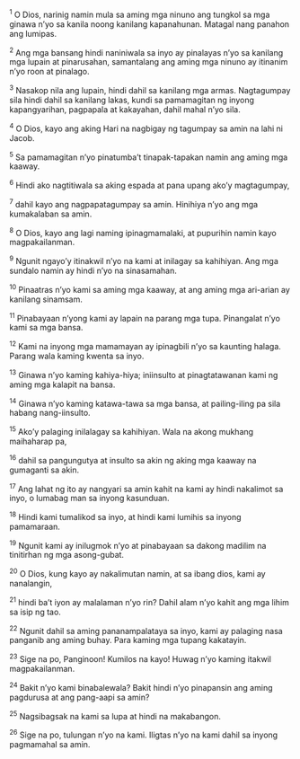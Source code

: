 <sup>1</sup>
O Dios, narinig namin mula sa aming mga ninuno ang tungkol sa mga ginawa nʼyo sa kanila noong kanilang kapanahunan. Matagal nang panahon ang lumipas. 

<sup>2</sup>
Ang mga bansang hindi naniniwala sa inyo ay pinalayas nʼyo sa kanilang mga lupain at pinarusahan, samantalang ang aming mga ninuno ay itinanim nʼyo roon at pinalago. 

<sup>3</sup>
Nasakop nila ang lupain, hindi dahil sa kanilang mga armas. Nagtagumpay sila hindi dahil sa kanilang lakas, kundi sa pamamagitan ng inyong kapangyarihan, pagpapala at kakayahan, dahil mahal nʼyo sila. 

<sup>4</sup>
O Dios, kayo ang aking Hari na nagbigay ng tagumpay sa amin na lahi ni Jacob. 

<sup>5</sup>
Sa pamamagitan nʼyo pinatumbaʼt tinapak-tapakan namin ang aming mga kaaway. 

<sup>6</sup>
Hindi ako nagtitiwala sa aking espada at pana upang akoʼy magtagumpay, 

<sup>7</sup>
dahil kayo ang nagpapatagumpay sa amin. Hinihiya nʼyo ang mga kumakalaban sa amin. 

<sup>8</sup>
O Dios, kayo ang lagi naming ipinagmamalaki, at pupurihin namin kayo magpakailanman. 

<sup>9</sup>
Ngunit ngayoʼy itinakwil nʼyo na kami at inilagay sa kahihiyan. Ang mga sundalo namin ay hindi nʼyo na sinasamahan. 

<sup>10</sup>
Pinaatras nʼyo kami sa aming mga kaaway, at ang aming mga ari-arian ay kanilang sinamsam. 

<sup>11</sup>
Pinabayaan nʼyong kami ay lapain na parang mga tupa. Pinangalat nʼyo kami sa mga bansa. 

<sup>12</sup>
Kami na inyong mga mamamayan ay ipinagbili nʼyo sa kaunting halaga. Parang wala kaming kwenta sa inyo. 

<sup>13</sup>
Ginawa nʼyo kaming kahiya-hiya; iniinsulto at pinagtatawanan kami ng aming mga kalapit na bansa. 

<sup>14</sup>
Ginawa nʼyo kaming katawa-tawa sa mga bansa, at pailing-iling pa sila habang nang-iinsulto. 

<sup>15</sup>
Akoʼy palaging inilalagay sa kahihiyan. Wala na akong mukhang maihaharap pa, 

<sup>16</sup>
dahil sa pangungutya at insulto sa akin ng aking mga kaaway na gumaganti sa akin. 

<sup>17</sup>
Ang lahat ng ito ay nangyari sa amin kahit na kami ay hindi nakalimot sa inyo, o lumabag man sa inyong kasunduan. 

<sup>18</sup>
Hindi kami tumalikod sa inyo, at hindi kami lumihis sa inyong pamamaraan. 

<sup>19</sup>
Ngunit kami ay inilugmok nʼyo at pinabayaan sa dakong madilim na tinitirhan ng mga asong-gubat. 

<sup>20</sup>
O Dios, kung kayo ay nakalimutan namin, at sa ibang dios, kami ay nanalangin, 

<sup>21</sup>
hindi baʼt iyon ay malalaman nʼyo rin? Dahil alam nʼyo kahit ang mga lihim sa isip ng tao. 

<sup>22</sup>
Ngunit dahil sa aming pananampalataya sa inyo, kami ay palaging nasa panganib ang aming buhay. Para kaming mga tupang kakatayin. 

<sup>23</sup>
Sige na po, Panginoon! Kumilos na kayo! Huwag nʼyo kaming itakwil magpakailanman. 

<sup>24</sup>
Bakit nʼyo kami binabalewala? Bakit hindi nʼyo pinapansin ang aming pagdurusa at ang pang-aapi sa amin? 

<sup>25</sup>
Nagsibagsak na kami sa lupa at hindi na makabangon. 

<sup>26</sup>
Sige na po, tulungan nʼyo na kami. Iligtas nʼyo na kami dahil sa inyong pagmamahal sa amin.